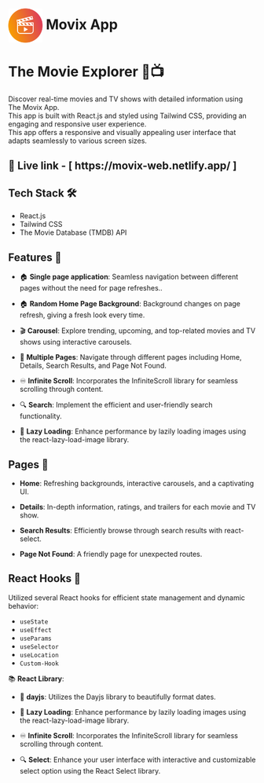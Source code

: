 
# <img  align="center" width= 70px  src="https://raw.githubusercontent.com/aniruddha-gade/Movix-app/main/src/assets/movix-logo.png">  Movix App

# The Movie Explorer 🍿📺

Discover real-time movies and TV shows with detailed information using The Movix App. <br/>
This app is built with React.js and styled using Tailwind CSS, providing an engaging and responsive user experience.  <br/>
This app offers a responsive and visually appealing user interface that adapts seamlessly to various screen sizes.



<h2>🔗 Live link - [  https://movix-web.netlify.app/  ]</h2>

## Tech Stack 🛠️

- React.js
- Tailwind CSS
- The Movie Database (TMDB) API


## Features 🌟

- 🏠 **Single page application**: Seamless navigation between different pages without the need for page refreshes..
  
- 🏠 **Random Home Page Background**: Background changes on page refresh, giving a fresh look every time.
  
- 🎬 **Carousel**: Explore trending, upcoming, and top-related movies and TV shows using interactive carousels.
  
- 📄 **Multiple Pages**: Navigate through different pages including Home, Details, Search Results, and Page Not Found.
  
- ♾️ **Infinite Scroll**: Incorporates the InfiniteScroll library for seamless scrolling through content.
  
- 🔍 **Search**: Implement the efficient and user-friendly search functionality.
  
- 🚀 **Lazy Loading**: Enhance performance by lazily loading images using the react-lazy-load-image library.



  
## Pages 📑

- **Home**: Refreshing backgrounds, interactive carousels, and a captivating UI.

- **Details**: In-depth information, ratings, and trailers for each movie and TV show.

- **Search Results**: Efficiently browse through search results with react-select.

- **Page Not Found**: A friendly page for unexpected routes.


## React Hooks 🎣

Utilized several React hooks for efficient state management and dynamic behavior:

- `useState`
- `useEffect`
- `useParams`
- `useSelector`
- `useLocation`
- `Custom-Hook`


📚 **React Library**:

- 📅 **dayjs**: Utilizes the Dayjs library to beautifully format dates.

- 🚀 **Lazy Loading**: Enhance performance by lazily loading images using the react-lazy-load-image library.

- ♾️ **Infinite Scroll**: Incorporates the InfiniteScroll library for seamless scrolling through content.

- 🔍 **Select**: Enhance your user interface with interactive and customizable select option using the React Select library.
